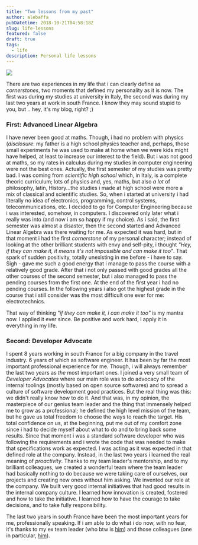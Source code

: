 ```yaml
---
title: "Two lessons from my past"
author: alebaffa
pubDatetime: 2018-10-21T04:58:18Z
slug: life-lessons
featured: false
draft: true
tags:
  - life
description: Personal life lessons
---
```

<img src="../../../img/grow.jpg"/>

There are two experiences in my life that i can clearly define as _cornerstones_, two moments that defined my personality as it is now. The first was during my studies at university in Italy, the second was during my last two years at work in south France. I know they may sound stupid to you, but .. hey, it's my blog, right? ;)

### First: Advanced Linear Algebra
I have never been good at maths. Though, i had no problem with physics (_disclosure_: my father is a high school physics teacher and, perhaps, those small experiments he was used to make at home when we were kids might have helped, at least to increase our interest to the field). But i was not good at maths, so my rates in calculus during my studies in computer engineering were not the best ones. Actually, the first semester of my studies was pretty bad. I was coming from _scientific high school_ which, in Italy, is a complete theoric curriculum; lots of physics and, yes, maths, but also *a lot* of philosophy, latin, History...the studies i made at high school were more a mix of classical and scientific studies. So, when i started at university i had literally no idea of electronics, programming, control systems, telecommunications, etc. I decided to go for Computer Engineering because i was interested, somehow, in computers. I discovered only later what i really was into (and now i am so happy if my choice). 
As i said, the first semester was almost a disaster, then the second started and Advanced Linear Algebra was there waiting for me. As expected it was hard, but in that moment i had the first _cornerstone_ of my personal character; instead of looking at the other brilliant students with envy and self-pity, i thought _"Hey, if they can make it, it means it's not impossible and can make it too"_. That spark of sudden positivity, totally unexisting in me before - i have to say. Sigh - gave me such a good energy that i manage to pass the course with a relatively good grade. After that i not only passed with good grades all the other courses of the second semester, but i also managed to pass the pending courses from the first one. At the end of the first year i had no pending courses. In the following years i also got the highest grade in the course that i still consider was the most difficult one ever for me: electrotechnics.

That way of thinking _"if they can make it, i can make it too"_ is my mantra now. I applied it ever since. Be positive and work hard, I apply it in everything in my life.

### Second: Developer Advocate
I spent 8 years working in south France for a big company in the travel industry. 6 years of which as software engineer. It has been by far the most important professional experience for me. Though, i will always remember the last two years as *the* most important ones. I joined a very small team of _Developer Advocates_ where our main role was to do advocacy of the internal toolings (mostly based on open source softwares) and to spread a culture of software development good practices. But the real thing was this: we didn't really know how to do it. And that was, in my opinion, the masterpiece of our genius team leader and the thing that immensely helped me to grow as a professional; he defined the high level mission of the team, but he gave us total freedom to choose the ways to reach the target. His total confidence on us, at the beginning, put me out of my comfort zone since i had to decide myself about what to do and to bring back some results. Since that moment i was a standard software developer who was following the requirements and i wrote the code that was needed to make that specifications work as expected. I was acting as it was expected in that defined role at the company. Instead, in the last two years i learned the real meaning of _proactivity_. Thanks to my team leader's mentorship, and to my brilliant colleagues, we created a wonderful team where the team leader had basically nothing to do because we were taking care of ourselves, our projects and creating new ones without him asking. We invented our role at the company. We built very good internal initiatives that had good results in the internal company culture. I learned how innovation is created, fostered and how to take the initiative. I learned how to have the courage to take decisions, and to take fully responsibility.

The last two years in south France have been the most important years for me, professionally speaking. If i am able to do what i do now, with no fear, it's thanks to my ex team leader (who btw is [him](https://www.linkedin.com/in/pascal-cohen-1a81051/)) and those colleagues (one in particular, [him](https://www.linkedin.com/in/anthonyrouxfr/)).